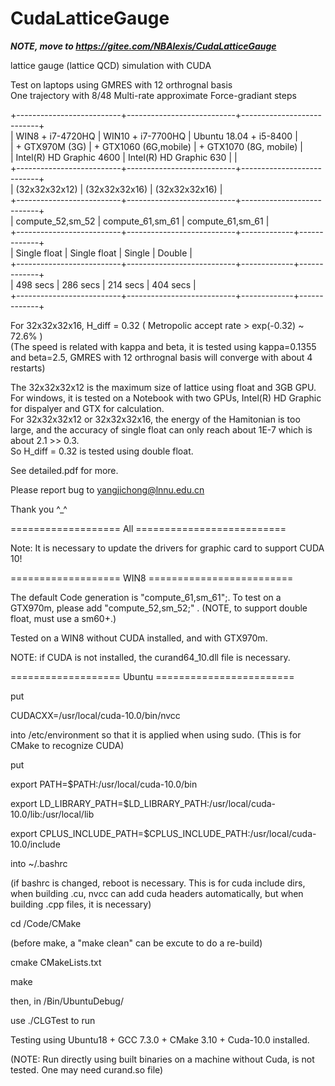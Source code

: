 # CudaLatticeGauge

***NOTE, move to https://gitee.com/NBAlexis/CudaLatticeGauge***

lattice gauge (lattice QCD) simulation with CUDA</br>

Test on laptops using GMRES with 12 orthrognal basis</br>
One trajectory with 8/48 Multi-rate approximate Force-gradiant steps

+--------------------------+---------------------------+---------------------------+</br>
| WIN8 + i7-4720HQ         | WIN10  + i7-7700HQ        |   Ubuntu 18.04 + i5-8400  |</br>
| + GTX970M (3G)           | + GTX1060 (6G,mobile)     |   + GTX1070 (8G, mobile)  |</br>
| Intel(R) HD Graphic 4600 | Intel(R) HD Graphic 630   |                           |</br>
+--------------------------+---------------------------+---------------------------+</br>
|       (32x32x32x12)      |      (32x32x32x16)        |      (32x32x32x16)        |</br>
+--------------------------+---------------------------+---------------------------+</br>
|      compute_52,sm_52    |     compute_61,sm_61      |     compute_61,sm_61      |</br>
+--------------------------+---------------------------+-------------+-------------+</br>
|      Single float        |        Single float       |    Single   |   Double    |</br>
+--------------------------+---------------------------+-------------+-------------+</br>
|         498 secs         |         286 secs          |    214 secs |   404 secs  |</br>
+--------------------------+---------------------------+-------------+-------------+</br>

For 32x32x32x16, H_diff = 0.32 ( Metropolic accept rate > exp(-0.32) ~ 72.6% )</br>
(The speed is related with kappa and beta, it is tested using kappa=0.1355 and beta=2.5, 
GMRES with 12 orthrognal basis will converge with about 4 restarts)

The 32x32x32x12 is the maximum size of lattice using float and 3GB GPU.</br>
For windows, it is tested on a Notebook with two GPUs, Intel(R) HD Graphic for dispalyer and GTX for calculation.</br>
For 32x32x32x12 or 32x32x32x16, the energy of the Hamitonian is too large, 
and the accuracy of single float can only reach about 1E-7 which is about 2.1 >> 0.3.</br>
So H_diff = 0.32 is tested using double float.

See detailed.pdf for more.

Please report bug to yangjichong@lnnu.edu.cn

Thank you ^_^

=================== All ==========================

Note: It is necessary to update the drivers for graphic card to support CUDA 10!

=================== WIN8 =========================

The default Code generation is "compute_61,sm_61";. To test on a GTX970m, please add "compute_52,sm_52;" . (NOTE, to support double float, must use a sm60+.)

Tested on a WIN8 without CUDA installed, and with GTX970m.

NOTE: if CUDA is not installed, the curand64_10.dll file is necessary.

=================== Ubuntu ========================

put

CUDACXX=/usr/local/cuda-10.0/bin/nvcc

into /etc/environment so that it is applied when using sudo. (This is for CMake to recognize CUDA)

put

export PATH=$PATH:/usr/local/cuda-10.0/bin

export LD_LIBRARY_PATH=$LD_LIBRARY_PATH:/usr/local/cuda-10.0/lib:/usr/local/lib

export CPLUS_INCLUDE_PATH=$CPLUS_INCLUDE_PATH:/usr/local/cuda-10.0/include

into ~/.bashrc

(if bashrc is changed, reboot is necessary. This is for cuda include dirs, when building .cu, nvcc can add cuda headers automatically, but when building .cpp files, it is necessary)

cd /Code/CMake

(before make, a "make clean" can be excute to do a re-build)

cmake CMakeLists.txt

make

then, in /Bin/UbuntuDebug/

use ./CLGTest to run

Testing using Ubuntu18 + GCC 7.3.0 + CMake 3.10 + Cuda-10.0 installed.

(NOTE: Run directly using built binaries on a machine without Cuda, is not tested. One may need curand.so file)

